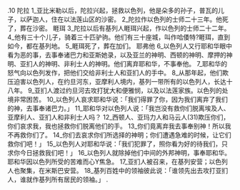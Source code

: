 .10 
陀拉 
1_亚比米勒以后，陀拉兴起，拯救以色列，他是朵多的孙子，普瓦的儿子，以萨迦人，住在以法莲山区的沙密。 2_陀拉作以色列的士师二十三年。他死了，葬在沙密。 
睚珥 
3_陀拉以后有基列人睚珥兴起，作以色列的士师二十二年。 4_他有三十个儿子，骑着三十匹驴驹。他们有三十座城，叫作哈倭特?睚珥，直到如今，都在基列地。 5_睚珥死了，葬在加们。 
耶弗他 
6_以色列人又行耶和华眼中看为恶的事，去事奉诸巴力和亚斯她录，以及亚兰的神明、西顿的神明、摩押的神明、亚扪人的神明、非利士人的神明。他们离弃耶和华，不事奉他。 7_耶和华的怒气向以色列发作，把他们交给非利士人和亚扪人的手中。 8_从那年起，他们欺压迫害以色列人，在约旦河东，亚摩利人境内，基列一带所有的以色列人，长达十八年。 9_亚扪人渡过约旦河去攻打犹大和便雅悯，以及以法莲家族。以色列的处境非常困苦。 
10_以色列人哀求耶和华说：「我们得罪了你，因为我们离弃了我们的神，去事奉诸巴力。」 11_耶和华对以色列人说：「我岂没有救你们脱离埃及人、亚摩利人、亚扪人和非利士人吗？ 12_西顿人、亚玛力人和马云人(31)欺压你们，你们哀求我，我也拯救你们脱离他们的手。 13_你们竟离弃我去事奉别神！所以我不再救你们了。 14_你们去哀求你们所选择的神明；你们遭遇急难的时候，让它们救你们吧！」 15_以色列人对耶和华说：「我们犯罪了，照你看为好的待我们，只求你今日拯救我们吧！」 16_以色列人就除掉他们中间的外邦神明，事奉耶和华。耶和华因以色列所受的苦难而心Y焦急。 
17_亚扪人被召来，在基列安营；以色列人也聚集，在米斯巴安营。 18_基列百姓中的领袖彼此说：「谁领先出去攻打亚扪人，谁就作基列所有居民的领袖。」 
.
